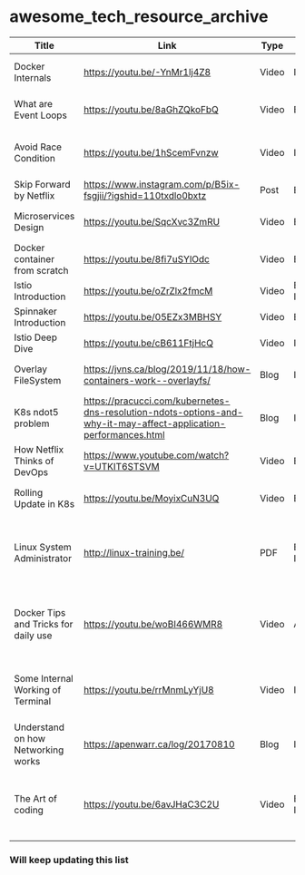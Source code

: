 # awesome_tech_resource_archive


Title | Link | Type | Level | Description | Tags 
| -----| -------- | ---- | -------- | ---- | ---
Docker Internals | https://youtu.be/-YnMr1lj4Z8 | Video | Intermediate | Great explanation of what actually a docker container is and how it is formed. | Containers, Docker
What are Event Loops | https://youtu.be/8aGhZQkoFbQ | Video | Beginner | Explained and live demonstration of how Event Loops works. | Frontend, JavaScript
Avoid Race Condition | https://youtu.be/1hScemFvnzw | Video | Intermediate | Amazing video to understand how `proc` works and how to read files in a program. | Linux
Skip Forward by Netflix | https://www.instagram.com/p/B5ix-fsgjii/?igshid=110txdlo0bxtz | Post | Begineer | A simple thought about skipping 10s of a video. | Design Pattern
Microservices Design | https://youtu.be/SqcXvc3ZmRU | Video | Begineer | One of the simplest explanation of what is microservices. | System Design
Docker container from scratch | https://youtu.be/8fi7uSYlOdc | Video | Beginner | Program your own Docker container and clear your doubts. | Containers, Linux, Go
Istio Introduction | https://youtu.be/oZrZlx2fmcM | Video | Beginner, Intermediate | Learn in detail how Istio works | Containers, Kubernetes
Spinnaker Introduction | https://youtu.be/05EZx3MBHSY | Video | Beginner | Know about capabilities of Spinnaker. | Container, Kubernetes
Istio Deep Dive | https://youtu.be/cB611FtjHcQ | Video | Intermediate | Learn in deep about working of Istio. | Containers, Kubernetes
Overlay FileSystem | https://jvns.ca/blog/2019/11/18/how-containers-work--overlayfs/ | Blog | Intermediate | Know how overlay filesystem works inside containers. | Containers, Docker, Linux
K8s ndot5 problem | https://pracucci.com/kubernetes-dns-resolution-ndots-options-and-why-it-may-affect-application-performances.html | Blog | Intermediate | Understand how FQDN is resolved in K8s and the issues faced. | Containers, Kubernetes
How Netflix Thinks of DevOps | https://www.youtube.com/watch?v=UTKIT6STSVM | Video | Beginner | Insights of Netflix infrastructure practices | Culture, DevOps
Rolling Update in K8s | https://youtu.be/MoyixCuN3UQ | Video | Beginner | Learn about rolling strategy in k8s with hands-on demo | Kubernetes
Linux System Administrator | http://linux-training.be/ | PDF | Beginner, Intermediate | This website has good pdfs especially Sys Admin, which covers almost everything you need to know about linux commands | Linux
Docker Tips and Tricks for daily use | https://youtu.be/woBI466WMR8 | Video | Advance | Shares some cool tricks and tips to get most out of Docker.Topics include disk usage, subnet collisions,networking,mage layers, etc. | Containers, Docker
Some Internal Working of Terminal | https://youtu.be/rrMnmLyYjU8 | Video | Intermediate | In this video he explains beautifully for linux terminal works and how he has added animations to his presentation using it. | Linux, Python
Understand on how Networking works | https://apenwarr.ca/log/20170810 | Blog | Intermediate | This is a beautiful blog explaining in a good depth how networking works. | Networking
The Art of coding | https://youtu.be/6avJHaC3C2U | Video | Beginner, Intermediate | This is an amazing session on what programming is with lot of different analogies and some interesting facts and demos.
### Will keep updating this list 
